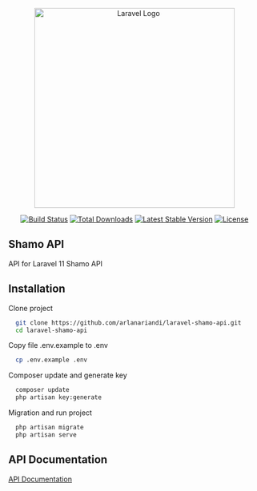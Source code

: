 <p align="center"><a href="https://laravel.com" target="_blank"><img src="https://raw.githubusercontent.com/laravel/art/master/logo-lockup/5%20SVG/2%20CMYK/1%20Full%20Color/laravel-logolockup-cmyk-red.svg" width="400" alt="Laravel Logo"></a></p>

<p align="center">
<a href="https://github.com/laravel/framework/actions"><img src="https://github.com/laravel/framework/workflows/tests/badge.svg" alt="Build Status"></a>
<a href="https://packagist.org/packages/laravel/framework"><img src="https://img.shields.io/packagist/dt/laravel/framework" alt="Total Downloads"></a>
<a href="https://packagist.org/packages/laravel/framework"><img src="https://img.shields.io/packagist/v/laravel/framework" alt="Latest Stable Version"></a>
<a href="https://packagist.org/packages/laravel/framework"><img src="https://img.shields.io/packagist/l/laravel/framework" alt="License"></a>
</p>


## Shamo API

API for Laravel 11 Shamo API


## Installation

Clone project

```bash
  git clone https://github.com/arlanariandi/laravel-shamo-api.git
  cd laravel-shamo-api
```

Copy file .env.example to .env
```bash
  cp .env.example .env
```

Composer update and generate key
```bash
  composer update
  php artisan key:generate
```

Migration and run project
```bash
  php artisan migrate
  php artisan serve
```
## API Documentation

[API Documentation](https://documenter.getpostman.com/view/9539633/2sA3JNaL7P)
